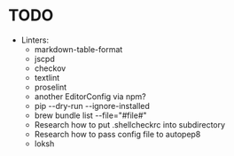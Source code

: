 # TODO

- Linters:
  - markdown-table-format
  - jscpd
  - checkov
  - textlint
  - proselint
  - another EditorConfig via npm?
  - pip --dry-run --ignore-installed
  - brew bundle list --file="#file#"
  - Research how to put .shellcheckrc into subdirectory
  - Research how to pass config file to autopep8
  - loksh
